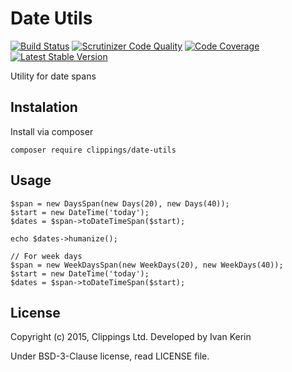 Date Utils
==========

[![Build Status](https://travis-ci.org/{%repository_name%}.png?branch=master)](https://travis-ci.org/clippings/date-utils)
[![Scrutinizer Code Quality](https://scrutinizer-ci.com/g/{%repository_name%}/badges/quality-score.png)](https://scrutinizer-ci.com/g/clippings/date-utils/)
[![Code Coverage](https://scrutinizer-ci.com/g/{%repository_name%}/badges/coverage.png)](https://scrutinizer-ci.com/g/clippings/date-utils/)
[![Latest Stable Version](https://poser.pugx.org/{%repository_name%}/v/stable.png)](https://packagist.org/packages/clippings/date-utils)

Utility for date spans

Instalation
-----------

Install via composer

```
composer require clippings/date-utils
```

Usage
-----

```
$span = new DaysSpan(new Days(20), new Days(40));
$start = new DateTime('today');
$dates = $span->toDateTimeSpan($start);

echo $dates->humanize();

// For week days
$span = new WeekDaysSpan(new WeekDays(20), new WeekDays(40));
$start = new DateTime('today');
$dates = $span->toDateTimeSpan($start);
```

License
-------

Copyright (c) 2015, Clippings Ltd. Developed by Ivan Kerin

Under BSD-3-Clause license, read LICENSE file.
